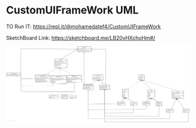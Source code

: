 # CustomUIFrameWork UML

TO Run IT:
https://repl.it/@mohamedatef4/CustomUIFrameWork

SketchBoard Link: https://sketchboard.me/LB20vHXchoHm#/

![UML](https://github.com/matefsaleh/CustomUIFrameWork/blob/master/CustomUIFrameWorkUI.jpg)

